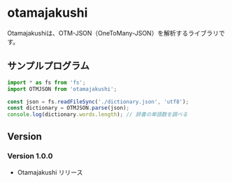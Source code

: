 # otamajakushi

Otamajakushiは、OTM-JSON（OneToMany-JSON）を解析するライブラリです。

## サンプルプログラム

```ts
import * as fs from 'fs';
import OTMJSON from 'otamajakushi';

const json = fs.readFileSync('./dictionary.json', 'utf8');
const dictionary = OTMJSON.parse(json);
console.log(dictionary.words.length); // 辞書の単語数を調べる
```

## Version

### Version 1.0.0

- Otamajakushi リリース
